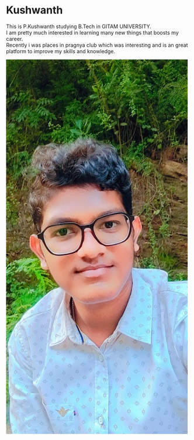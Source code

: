 # Kushwanth
 This is P.Kushwanth studying B.Tech in GITAM UNIVERSITY.  
 I am pretty much interested in learning many new things that boosts my career.  
 Recently i was places in pragnya club which was interesting and is an great platform to improve my skills and knowledge.


![ME TAKING SELFIE](kushwanth.jpg)
